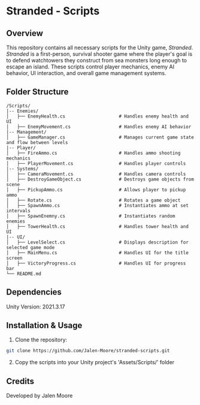 # **Stranded - Scripts**

## **Overview**
This repository contains all necessary scripts for the Unity game, *Stranded*. *Stranded* is a first-person, survival shooter game where the player's goal is to defend watchtowers they construct from sea monsters long enough to escape an island. These scripts control player mechanics, enemy AI behavior, UI interaction, and overall game management systems.

## **Folder Structure**
```plaintext
/Scripts/
|-- Enemies/
│   ├── EnemyHealth.cs                    # Handles enemy health and UI
│   ├── EnemyMovement.cs                  # Handles enemy AI behavior
|-- Management/
│   ├── GameManager.cs                    # Manages current game state and flow between levels
|-- Player/
│   ├── FireAmmo.cs                       # Handles ammo shooting mechanics
│   ├── PlayerMovement.cs                 # Handles player controls
|-- Systems/
│   ├── CameraMovement.cs                 # Handles camera controls
│   ├── DestroyGameObject.cs              # Destroys game objects from scene
│   ├── PickupAmmo.cs                     # Allows player to pickup ammo
│   ├── Rotate.cs                         # Rotates a game object
│   ├── SpawnAmmo.cs                      # Instantiates ammo at set intervals
│   ├── SpawnEnemny.cs                    # Instantiates random enemies
│   ├── TowerHealth.cs                    # Handles tower health and UI
|-- UI/
│   ├── LevelSelect.cs                    # Displays description for selected game mode
│   ├── MainMenu.cs                       # Handles UI for the title screen
│   ├── VictoryProgress.cs                # Handles UI for progress bar
└── README.md
```

## **Dependencies**
Unity Version: 2021.3.17

## **Installation & Usage**
1. Clone the repository:
```sh
git clone https://github.com/Jalen-Moore/stranded-scripts.git
```

2. Copy the scripts into your Unity project's 'Assets/Scripts/' folder
   
## **Credits**
Developed by Jalen Moore
